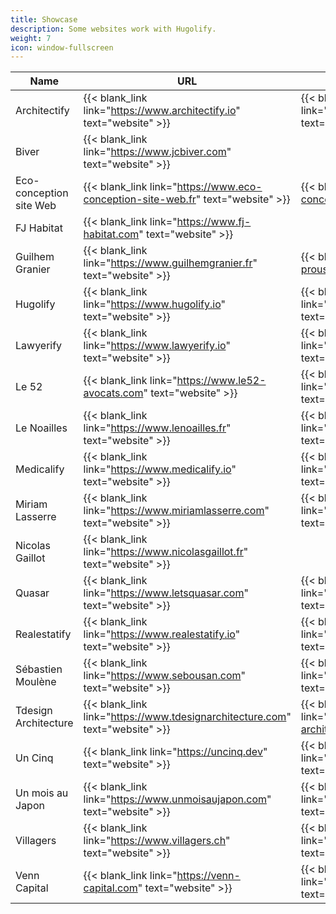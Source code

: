 ```yaml
---
title: Showcase
description: Some websites work with Hugolify.
weight: 7
icon: window-fullscreen
---
```


| Name | URL | Repository |
|----------|-|-|
| Architectify | {{< blank_link link="https://www.architectify.io" text="website" >}} | {{< blank_link link="https://github.com/sebousan/architectify-www" text="repository" >}} |
| Biver | {{< blank_link link="https://www.jcbiver.com" text="website" >}} | |
| Eco-conception site Web | {{< blank_link link="https://www.eco-conception-site-web.fr" text="website" >}} | {{< blank_link link="https://github.com/sebousan/eco-conception-site-web" text="repository" >}} |
| FJ Habitat | {{< blank_link link="https://www.fj-habitat.com" text="website" >}} | |
| Guilhem Granier | {{< blank_link link="https://www.guilhemgranier.fr" text="website" >}} | {{< blank_link link="https://github.com/arthaud-proust-pro/guilhemgranier.fr" text="repository" >}} |
| Hugolify | {{< blank_link link="https://www.hugolify.io" text="website" >}} | {{< blank_link link="https://github.com/sebousan/hugolify-www" text="repository" >}} |
| Lawyerify | {{< blank_link link="https://www.lawyerify.io" text="website" >}} | {{< blank_link link="https://github.com/sebousan/lawyerify-www" text="repository" >}} |
| Le 52 | {{< blank_link link="https://www.le52-avocats.com" text="website" >}} | {{< blank_link link="https://github.com/sebousan/le52-avocats" text="repository" >}} |
| Le Noailles | {{< blank_link link="https://www.lenoailles.fr" text="website" >}} | {{< blank_link link="https://github.com/sebousan/lenoailles" text="repository" >}} |
| Medicalify | {{< blank_link link="https://www.medicalify.io" text="website" >}} | {{< blank_link link="https://github.com/sebousan/medicalify-www" text="repository" >}} |
| Miriam Lasserre | {{< blank_link link="https://www.miriamlasserre.com" text="website" >}} | {{< blank_link link="https://github.com/sebousan/miriamlasserre" text="repository" >}} |
| Nicolas Gaillot | {{< blank_link link="https://www.nicolasgaillot.fr" text="website" >}} | |
| Quasar | {{< blank_link link="https://www.letsquasar.com" text="website" >}} | {{< blank_link link="https://github.com/sebousan/quasar" text="repository" >}} |
| Realestatify | {{< blank_link link="https://www.realestatify.io" text="website" >}} | {{< blank_link link="https://github.com/sebousan/realestatify-www" text="repository" >}} |
| Sébastien Moulène | {{< blank_link link="https://www.sebousan.com" text="website" >}} | {{< blank_link link="https://github.com/sebousan/sebastienmoulene" text="repository" >}} |
| Tdesign Architecture | {{< blank_link link="https://www.tdesignarchitecture.com" text="website" >}} | {{< blank_link link="https://github.com/sebousan/tdesign-architecture" text="repository" >}} |
| Un Cinq | {{< blank_link link="https://uncinq.dev" text="website" >}} | {{< blank_link link="https://github.com/sebousan/uncinq.dev" text="repository" >}} |
| Un mois au Japon | {{< blank_link link="https://www.unmoisaujapon.com" text="website" >}} | {{< blank_link link="https://github.com/sebousan/unmoisaujapon" text="repository" >}} |
| Villagers | {{< blank_link link="https://www.villagers.ch" text="website" >}} | {{< blank_link link="https://github.com/sebousan/villagers" text="repository" >}} |
| Venn Capital | {{< blank_link link="https://venn-capital.com" text="website" >}} | {{< blank_link link="https://github.com/sebousan/venn-capital" text="repository" >}} |

